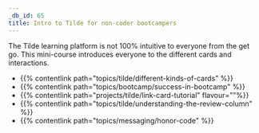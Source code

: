 ```yaml
---
_db_id: 65
title: Intro to Tilde for non-coder bootcampers
---
```


The Tilde learning platform is not 100% intuitive to everyone from the get go. This mini-course introduces everyone to the different cards and interactions.

- {{% contentlink path="topics/tilde/different-kinds-of-cards" %}}
- {{% contentlink path="topics/bootcamp/success-in-bootcamp" %}}
- {{% contentlink path="projects/tilde/link-card-tutorial" flavour=""%}}
- {{% contentlink path="topics/tilde/understanding-the-review-column" %}}
- {{% contentlink path="topics/messaging/honor-code" %}}